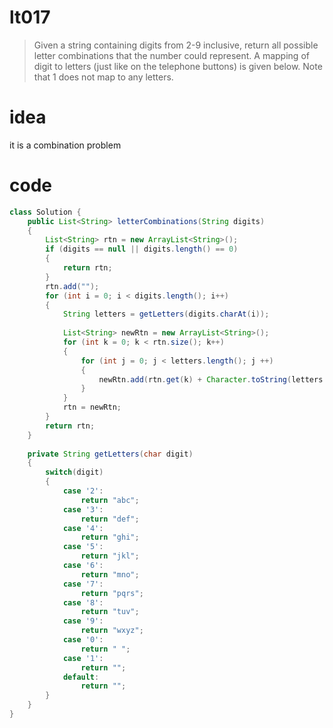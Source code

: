 # lt017
> Given a string containing digits from 2-9 inclusive, return all possible letter combinations that the number could represent.
> A mapping of digit to letters (just like on the telephone buttons) is given below. Note that 1 does not map to any letters.

# idea
it is a combination problem

# code
```Java
class Solution {
    public List<String> letterCombinations(String digits) 
    {
        List<String> rtn = new ArrayList<String>();
        if (digits == null || digits.length() == 0) 
        {
            return rtn;
        }
        rtn.add("");
        for (int i = 0; i < digits.length(); i++) 
        {
            String letters = getLetters(digits.charAt(i));
            
            List<String> newRtn = new ArrayList<String>();
            for (int k = 0; k < rtn.size(); k++) 
            {
                for (int j = 0; j < letters.length(); j ++) 
                {
                    newRtn.add(rtn.get(k) + Character.toString(letters.charAt(j)));
                }
            }
            rtn = newRtn;
        }
        return rtn;
    }
    
    private String getLetters(char digit) 
    {
        switch(digit) 
        {
            case '2':
                return "abc";
            case '3':
                return "def";
            case '4':
                return "ghi";
            case '5':
                return "jkl";
            case '6':
                return "mno";
            case '7':
                return "pqrs";
            case '8':
                return "tuv";
            case '9':
                return "wxyz";
            case '0':
                return " ";
            case '1':
                return "";
            default:
                return "";
        }
    }
}
```